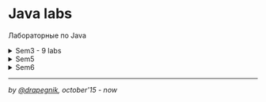 # Java labs
Лабораторные по Java

<details>
	<summary>Sem3 - 9 labs</summary>
	* [s3lab1](https://github.com/Drapegnik/bsu/tree/master/programming/java/sem3/lab1) - Вычисление суммы ряда (*Calculating the sum of the series*)
	* [s3lab2](https://github.com/Drapegnik/bsu/tree/master/programming/java/sem3/lab2) - Строки (*Strings*)
	* [s3lab3](https://github.com/Drapegnik/bsu/tree/master/programming/java/sem3/lab3) - Матрицы (*Matrices*)
	* [s3lab4](https://github.com/Drapegnik/BST) - Бинарное поисковое дерево (*Binary search tree*)
	* [s3lab5](https://github.com/Drapegnik/bsu/tree/master/programming/java/sem3/lab5) - Наследование. Java Swing (*Inheritance. Java Swing*)
	* [s3lab6](https://github.com/Drapegnik/bsu/tree/master/programming/java/sem3/lab6) - *Java Applets*
	* [s3lab7](https://github.com/Drapegnik/bsu/tree/master/programming/java/sem3/lab7) - Графическое приложение. обработка событий (*Graphic application. Event handling*)
	* [s3lab8](https://github.com/Drapegnik/bsu/tree/master/programming/java/sem3/lab8) - *Java Swing. Layouts*
	* [s3lab9](https://github.com/Drapegnik/bsu/tree/master/programming/java/sem3/lab9) - Оконные приложения: контейнеры, итераторы, компараторы (*Window applications: containers, iterators, comparators*)
	* [s3test](https://github.com/Drapegnik/bsu/tree/master/programming/java/sem3/test) - Контрольная работа(*Test work*)
	* [s3exam](https://github.com/Drapegnik/bsu/tree/master/programming/java/sem3/exam) - Экзаменационная задача (*Exam task*)
</details>

<details>
	<summary>Sem5</summary>
</details>

<details>
	<summary>Sem6</summary>
	* [s6lab1](https://github.com/Drapegnik/bsu/tree/master/programming/java/sem6/lab1) - *RMI*-технология (*RMI-technology*)
</details>

***

*by [@drapegnik](https://github.com/Drapegnik), october'15 - now*